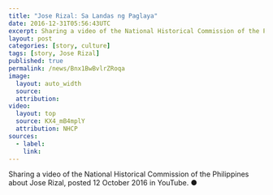 ```yaml
---
title: "Jose Rizal: Sa Landas ng Paglaya"
date: 2016-12-31T05:56:43UTC
excerpt: Sharing a video of the National Historical Commission of the Philippines about Jose Rizal, posted 12 October 2016 in YouTube.
layout: post
categories: [story, culture]
tags: [story, Jose Rizal]
published: true
permalink: /news/Bnx1BwBvlrZRoqa
image:
  layout: auto_width
  source: 
  attribution: 
video:
  layout: top
  source: KX4_mB4mplY
  attribution: NHCP
sources:
  - label:
    link:
---
```


Sharing a video of the National Historical Commission of the Philippines about Jose Rizal, posted 12 October 2016 in YouTube.
&#x25cf;
